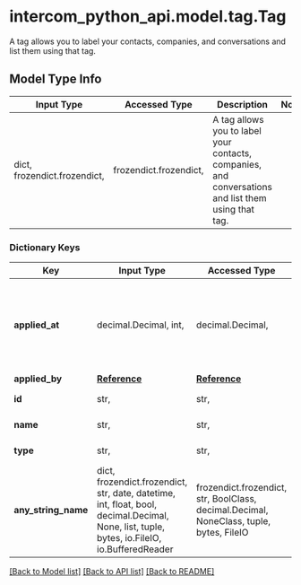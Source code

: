 # intercom_python_api.model.tag.Tag

A tag allows you to label your contacts, companies, and conversations and list them using that tag.

## Model Type Info
Input Type | Accessed Type | Description | Notes
------------ | ------------- | ------------- | -------------
dict, frozendict.frozendict,  | frozendict.frozendict,  | A tag allows you to label your contacts, companies, and conversations and list them using that tag. | 

### Dictionary Keys
Key | Input Type | Accessed Type | Description | Notes
------------ | ------------- | ------------- | ------------- | -------------
**applied_at** | decimal.Decimal, int,  | decimal.Decimal,  | The time when the tag was applied to the object | [optional] value must conform to RFC-3339 date-time
**applied_by** | [**Reference**](Reference.md) | [**Reference**](Reference.md) |  | [optional] 
**id** | str,  | str,  | The id of the tag | [optional] 
**name** | str,  | str,  | The name of the tag | [optional] 
**type** | str,  | str,  | value is \&quot;tag\&quot; | [optional] 
**any_string_name** | dict, frozendict.frozendict, str, date, datetime, int, float, bool, decimal.Decimal, None, list, tuple, bytes, io.FileIO, io.BufferedReader | frozendict.frozendict, str, BoolClass, decimal.Decimal, NoneClass, tuple, bytes, FileIO | any string name can be used but the value must be the correct type | [optional]

[[Back to Model list]](../../README.md#documentation-for-models) [[Back to API list]](../../README.md#documentation-for-api-endpoints) [[Back to README]](../../README.md)

